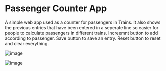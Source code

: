 # Passenger Counter App
A simple web app used as a counter for passengers in Trains.
It also shows the previous entries that have been entered in a seperate line so easier for people to calculate passengers in different trains.
Increemnt button to add according to passenger.
Save button to save an entry.
Reset button to reset and clear everything.

![image](https://github.com/Ashwin-S-Nambiar/passenger-counter-js-project/assets/76719333/c11aad40-de98-44db-96a0-85697ee19e7f)


![image](https://github.com/Ashwin-S-Nambiar/passenger-counter-js-project/assets/76719333/8cc9f82d-2264-4de0-835f-ff49bf3b28d5)


